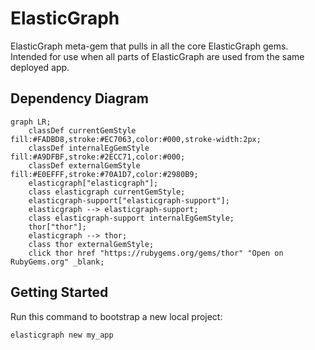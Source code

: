 # ElasticGraph

ElasticGraph meta-gem that pulls in all the core ElasticGraph gems. Intended for use when all
parts of ElasticGraph are used from the same deployed app.

## Dependency Diagram

```mermaid
graph LR;
    classDef currentGemStyle fill:#FADBD8,stroke:#EC7063,color:#000,stroke-width:2px;
    classDef internalEgGemStyle fill:#A9DFBF,stroke:#2ECC71,color:#000;
    classDef externalGemStyle fill:#E0EFFF,stroke:#70A1D7,color:#2980B9;
    elasticgraph["elasticgraph"];
    class elasticgraph currentGemStyle;
    elasticgraph-support["elasticgraph-support"];
    elasticgraph --> elasticgraph-support;
    class elasticgraph-support internalEgGemStyle;
    thor["thor"];
    elasticgraph --> thor;
    class thor externalGemStyle;
    click thor href "https://rubygems.org/gems/thor" "Open on RubyGems.org" _blank;
```

## Getting Started

Run this command to bootstrap a new local project:

```bash
elasticgraph new my_app
```
